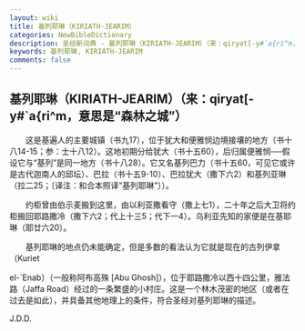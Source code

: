 ```yaml
---
layout: wiki
title: 基列耶琳（KIRIATH-JEARIM）
categories: NewBibleDictionary
description: 圣经新词典 - 基列耶琳（KIRIATH-JEARIM）（来：qiryat[-y#`a{ri^m，意思是“森林之城”）
keywords: 基列耶琳, KIRIATH-JEARIM
comments: false
---
```


## 基列耶琳（KIRIATH-JEARIM）（来：qiryat[-y#`a{ri^m，意思是“森林之城”）

　　这是基遍人的主要城镇（书九17），位于犹大和便雅悯边境接壤的地方（书十八14-15；参：士十八12）。这地初期分给犹大（书十五60），后归属便雅悯──假设它与“基列”是同一地方（书十八28）。它又名基列巴力（书十五60，可见它或许是古代迦南人的邱坛）、巴拉（书十五9-10）、巴拉犹大（撒下六2）和基列亚琳（拉二25；〔译注：和合本照译“基列耶琳”〕）。

　　约柜曾由伯示麦搬到这里，由以利亚撒看守（撒上七1），二十年之后大卫将约柜搬回耶路撒冷（撒下六2；代上十三5；代下一4）。乌利亚先知的家便是在基耶琳（耶廿六20）。

　　基列耶琳的地点仍未能确定，但是多数的看法认为它就是现在的古列伊拿（Kuriet

el-`Enab）（一般称阿布高殊 [Abu Ghosh]），位于耶路撒冷以西十四公里，雅法路（Jaffa Road）经过的一条繁盛的小村庄。这是一个林木茂密的地区（或者在过去是如此），并具备其他地理上的条件，符合圣经对基列耶琳的描述。

J.D.D.








